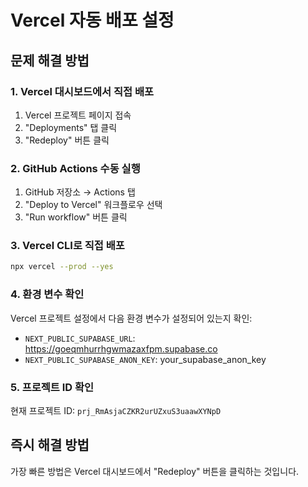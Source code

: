 # Vercel 자동 배포 설정

## 문제 해결 방법

### 1. Vercel 대시보드에서 직접 배포
1. Vercel 프로젝트 페이지 접속
2. "Deployments" 탭 클릭
3. "Redeploy" 버튼 클릭

### 2. GitHub Actions 수동 실행
1. GitHub 저장소 → Actions 탭
2. "Deploy to Vercel" 워크플로우 선택
3. "Run workflow" 버튼 클릭

### 3. Vercel CLI로 직접 배포
```bash
npx vercel --prod --yes
```

### 4. 환경 변수 확인
Vercel 프로젝트 설정에서 다음 환경 변수가 설정되어 있는지 확인:
- `NEXT_PUBLIC_SUPABASE_URL`: https://goeqmhurrhgwmazaxfpm.supabase.co
- `NEXT_PUBLIC_SUPABASE_ANON_KEY`: your_supabase_anon_key

### 5. 프로젝트 ID 확인
현재 프로젝트 ID: `prj_RmAsjaCZKR2urUZxuS3uaawXYNpD`

## 즉시 해결 방법
가장 빠른 방법은 Vercel 대시보드에서 "Redeploy" 버튼을 클릭하는 것입니다.
